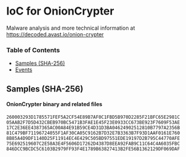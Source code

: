 # IoC for OnionCrypter

Malware analysis and more technical information at <https://decoded.avast.io/onion-crypter>

### Table of Contents
* [Samples (SHA-256)](#samples-sha-256)
* [Events](#Events)

## Samples (SHA-256)
#### OnionCrypter binary and related files
```
260003293D1785571FEF5A2CF54E89B7AF0C1FBD5B970D2285F21BFC65E2981C
05AAB2F7D5D432CBEB970BC5471B3FAE1E45F23E0933CC673BE923F7609F53AE
17C2E36EE4387365AC00A84E91B59CE4D31D3BA04624902512810B7797A2356B
81C479BF71196724055F1AF30CA05C9162B7D32E7B3363B7F93D1AAF0161E760
8B85A4D9DF1140D25F11914EC4E429C505BD97551EDE19197D2B795C44770AFE
75E692519607C2E58A3E4F5606D17262D4387D8EEA92FAB9C11C64C4A6035FBC
846DCC9BCDC5C6103B2979FF93F4E1789B63827413B2FE56B1362129DF069DAF
```